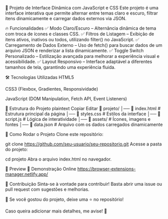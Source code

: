 🚀 Projeto de Interface Dinâmica com JavaScript e CSS
Este projeto é uma interface interativa que permite alternar entre temas claro e escuro, filtrar itens dinamicamente e carregar dados externos via JSON.

🔥 Funcionalidades
✅ Modo Claro/Escuro – Alternância dinâmica de tema com troca de ícones e classes CSS.
✅ Filtros de Listagem – Exibição de itens ativos, inativos ou todos, utilizando filter() no JavaScript.
✅ Carregamento de Dados Externo – Uso de fetch() para buscar dados de um arquivo JSON e renderizar a lista dinamicamente.
✅ Toggle Switch Personalizado – Estilização avançada para melhorar a experiência visual e acessibilidade.
✅ Layout Responsivo – Interface adaptável a diferentes tamanhos de tela, garantindo uma experiência fluida.

🛠️ Tecnologias Utilizadas
HTML5

CSS3 (Flexbox, Gradientes, Responsividade)

JavaScript (DOM Manipulation, Fetch API, Event Listeners)

📂 Estrutura do Projeto
plaintext
Copiar
Editar
📁 projeto/
│── 📄 index.html       # Estrutura principal da página
│── 📄 styles.css       # Estilos da interface
│── 📄 script.js        # Lógica de interatividade
│── 📂 assets/          # Ícones, imagens e fontes
│── 📄 data.json        # Arquivo com os dados carregados dinamicamente

🚀 Como Rodar o Projeto
Clone este repositório:

git clone https://github.com/seu-usuario/seu-repositorio.git
Acesse a pasta do projeto:

cd projeto
Abra o arquivo index.html no navegador.

📸 Preview
🔗 Demonstração Online https://browser-extensions-manager.netlify.app/

🤝 Contribuição
Sinta-se à vontade para contribuir! Basta abrir uma issue ou pull request com sugestões e melhorias.

📌 Se você gostou do projeto, deixe uma ⭐ no repositório!

Caso queira adicionar mais detalhes, me avise! 🚀
